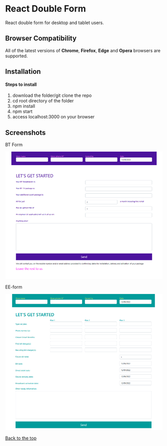 # React Double Form

React double form for desktop and tablet users.

## Browser Compatibility

All of the latest versions of <b>Chrome</b>, <b>Firefox</b>, <b>Edge</b> and <b>Opera</b> browsers are supported.

## Installation

#### Steps to install

<ol>
  <li>download the folder/git clone the repo</li>
  <li>cd root directory of the folder</li>
  <li>npm install</li>
  <li>npm start</li>
  <li>access localhost:3000 on your browser</li>
</ol>

## Screenshots

BT Form

![](screenshots/BT-form.png)

EE-form

![](screenshots/EE-form.png)

[Back to the top](#react-double-form)
